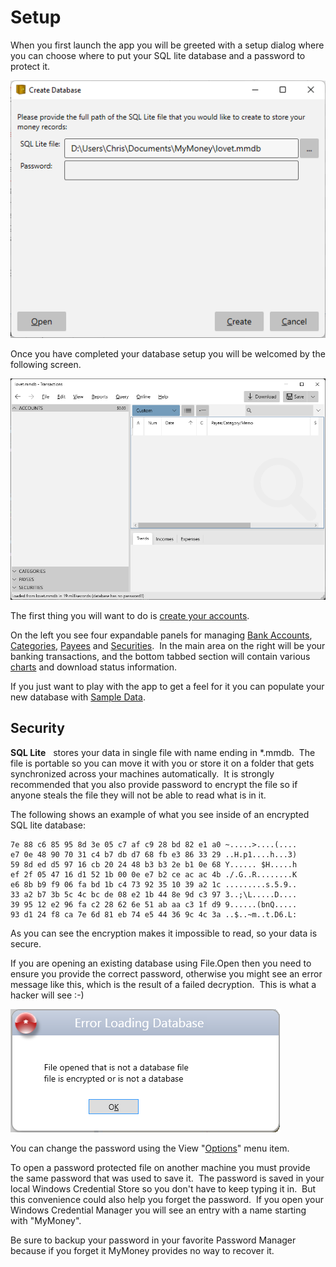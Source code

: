 
# Setup

When you first launch the app you will be greeted with a setup dialog where you can choose where to put your SQL lite database and a password to protect it.

![](../Images/Setup.png)

Once you have completed your database setup you will be welcomed by the following screen. 

![](../Images/Welcome.png)

The first thing you will want to do is [create your accounts](../Accounts/SetupAccounts.md).

On the left you see four expandable panels for managing [Bank Accounts](../Accounts/BankAccounts.md), [Categories](Categories.md), [Payees](Payees.md) and [Securities](Securities.md).  In the main area on the right will be your banking transactions, and the bottom tabbed section will contain various [charts](../Charts/index.md) and download status information. 

If you just want to play with the app to get a feel for it you can populate your new database with [Sample Data](SampleData.md).

## Security

**SQL Lite**   stores your data in single file with name ending in *.mmdb.  The file is portable so you can move it with you or store it on a folder that gets synchronized across your machines automatically.  It is strongly recommended that you also provide password to encrypt the file so if anyone steals the file they will not be able to read what is in it.

The following shows an example of what you see inside of an encrypted SQL lite database:

    7e 88 c6 85 95 8d 3e 05 c7 af c9 28 bd 82 e1 a0 ~.....>....(....
    e7 0e 48 90 70 31 c4 b7 db d7 68 fb e3 86 33 29 ..H.p1....h...3)
    59 8d ed d5 97 16 cb 20 24 48 b3 b3 2e b1 0e 68 Y...... $H.....h
    ef 2f 05 47 16 d1 52 1b 00 0e e7 b2 ce ac ac 4b ./.G..R........K
    e6 8b b9 f9 06 fa bd 1b c4 73 92 35 10 39 a2 1c .........s.5.9..
    33 a2 b7 3b 5c 4c bc de 08 e2 1b 44 8e 9d c3 97 3..;\L.....D....
    39 95 12 e2 96 fa c2 28 62 6e 51 ab aa c3 1f d9 9......(bnQ.....
    93 d1 24 f8 ca 7e 6d 81 eb 74 e5 44 36 9c 4c 3a ..$..~m..t.D6.L:

As you can see the encryption makes it impossible to read, so your data is secure.

If you are opening an existing database using File.Open then you need to ensure you provide the correct password, otherwise you might see an error message like this, which is the result of a failed decryption.  This is what a hacker will see :-)

![](../Images/Setup1.png)

You can change the password using the View "[Options](Options.md)" menu item.

To open a password protected file on another machine you must provide the same password that was used to save it.  The password is saved in your local Windows Credential Store so you don't have to keep typing it in.  But this convenience could also help you forget the password.  If you open your Windows Credential Manager you will see an entry with a name starting with "MyMoney".

Be sure to backup your password in your favorite Password Manager
because if you forget it MyMoney provides no way to recover it.
